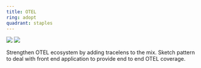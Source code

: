 ```yaml
---
title: OTEL
ring: adopt
quadrant: staples
---
```


[![](https://img.shields.io/badge/front%20end-0c7cba?logo=gitbook&logoColor=000&style=flat)](https://thenewstack.io/instrumenting-a-react-app-using-opentelemetry/)
[![](https://img.shields.io/badge/tracelens-ef8d22?logo=hackthebox&logoColor=000&style=flat)](https://github.com/asynkron/TraceLens)

Strengthen OTEL ecosystem by adding tracelens to the mix. Sketch pattern to deal with front end application to provide end to end OTEL coverage.

